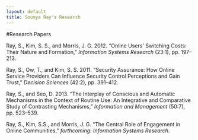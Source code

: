 ```yaml
---
layout: default
title: Soumya Ray's Research
---
```


#Research Papers

Ray, S., Kim, S. S., and Morris, J. G. 2012. “Online Users' Switching Costs:
Their Nature and Formation,” *Information Systems Research* (23:1), pp. 197–213.

Ray, S., Ow, T., and Kim, S. S. 2011. “Security Assurance: How Online Service
Providers Can Influence Security Control Perceptions and Gain Trust,”
*Decision Sciences* (42:2), pp. 391–412.

Ray, S., and Seo, D. 2013. “The Interplay of Conscious and Automatic Mechanisms
in the Context of Routine Use: An Integrative and Comparative Study of
Contrasting Mechanisms,” *Information and Management* (50:7), pp. 523–539.

Ray, S., Kim, S.S., and Morris, J. G. “The Central Role of Engagement in Online
Communities,” *forthcoming: Information Systems Research*.
